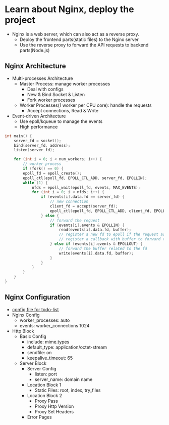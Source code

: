 # Learn about Nginx, deploy the project
 - Nginx is a web server, which can also act as a reverse proxy.
    - Deploy the frontend parts(static files) to the Nginx server
    - Use the reverse proxy to forward the API requests to backend parts(Node.js)

## Nginx Architecture
 - Multi-processes Architecture
    - Master Process: manage worker processes
        - Deal with configs
        - New & Bind Socket & Listen
        - Fork worker processes
    - Worker Processes(1 worker per CPU core): handle the requests
        - Accept connections, Read & Write
 - Event-driven Architecture
    - Use epoll/kqueue to manage the events
    - High performance
```c
int main() {
    server_fd = socket();
    bind(server_fd, address);
    listen(server_fd);

    for (int i = 0; i < num_workers; i++) {
        // worker process
        if (fork() == 0) {
        epoll_fd = epoll_create();
        epoll_ctl(epoll_fd, EPOLL_CTL_ADD, server_fd, EPOLLIN);
        while (1) {
            nfds = epoll_wait(epoll_fd, events, MAX_EVENTS);
            for (int i = 0; i < nfds; i++) {
                if (events[i].data.fd == server_fd) {
                    // new connection
                    client_fd = accept(server_fd);
                    epoll_ctl(epoll_fd, EPOLL_CTL_ADD, client_fd, EPOLLIN);
                } else {
                    // forward the request
                    if (events[i].events & EPOLLIN) {
                        read(events[i].data.fd, buffer);
                        // register a new fd to epoll if the request ask for a new endpoint
                        // register a callback with buffer to forward the request
                    } else if (events[i].events & EPOLLOUT) {
                        // forward the buffer related to the fd
                        write(events[i].data.fd, buffer);
                    }
                }
            }
        }
    }
}
```

## Nginx Configuration
 - [config file for todo-list](deploy/nginx.conf)
 - Nginx Config
    - worker_processes: auto
    - events: worker_connections 1024
 - Http Block
    - Basic Config
        - include: mime.types
        - default_type: application/octet-stream
        - sendfile: on
        - keepalive_timeout: 65
    - Server Block
        - Server Config
            - listen: port
            - server_name: domain name
        - Location Block 1
            - Static Files: root, index, try_files
        - Location Block 2
            - Proxy Pass
            - Proxy Http Version
            - Proxy Set Headers
        - Error Pages